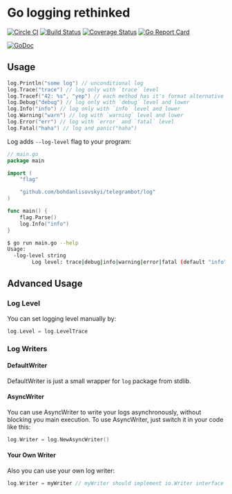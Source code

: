 # Go logging rethinked

[![Circle CI](https://circleci.com/gh/bohdanlisovskyi/telegrambot/log.svg?style=svg)](https://circleci.com/gh/bohdanlisovskyi/telegrambot/log)
[![Build Status](https://travis-ci.org/bohdanlisovskyi/telegrambot/log.svg?branch=master)](https://travis-ci.org/bohdanlisovskyi/telegrambot/log)
[![Coverage Status](https://coveralls.io/repos/github/bohdanlisovskyi/telegrambot/log/badge.svg?branch=master)](https://coveralls.io/github/bohdanlisovskyi/telegrambot/log?branch=master)
[![Go Report Card](https://goreportcard.com/badge/github.com/bohdanlisovskyi/telegrambot/log)](https://goreportcard.com/report/github.com/bohdanlisovskyi/telegrambot/log)

[![GoDoc](https://godoc.org/github.com/bohdanlisovskyi/telegrambot/log?status.svg)](https://godoc.org/github.com/bohdanlisovskyi/telegrambot/log)

## Usage

```go
log.Println("some log") // unconditional log
log.Trace("trace") // log only with `trace` level
log.Tracef("42: %s", "yep") // each method has it's format alternative
log.Debug("debug") // log only with `debug` level and lower
log.Info("info") // log only with `info` level and lower
log.Warning("warn") // log with `warning` level and lower
log.Error("err") // log with `error` and `fatal` level
log.Fatal("haha") // log and panic("haha")
```

Log adds `--log-level` flag to your program:

```go
// main.go
package main

import (
    "flag"

    "github.com/bohdanlisovskyi/telegrambot/log"
)

func main() {
    flag.Parse()
    log.Info("info")
}
```

```bash
$ go run main.go --help
Usage:
  -log-level string
        Log level: trace|debug|info|warning|error|fatal (default "info")
```

## Advanced Usage

### Log Level

You can set logging level manually by:
```go
log.Level = log.LevelTrace
```

### Log Writers

#### DefaultWriter

DefaultWriter is just a small wrapper for `log` package from stdlib.

#### AsyncWriter

You can use AsyncWriter to write your logs asynchronously, without blocking you main execution. To use AsyncWriter, just switch it in your code like this:

```go
log.Writer = log.NewAsyncWriter()
```

#### Your Own Writer

Also you can use your own log writer:

```go
log.Writer = myWriter // myWriter should implement io.Writer interface
```

